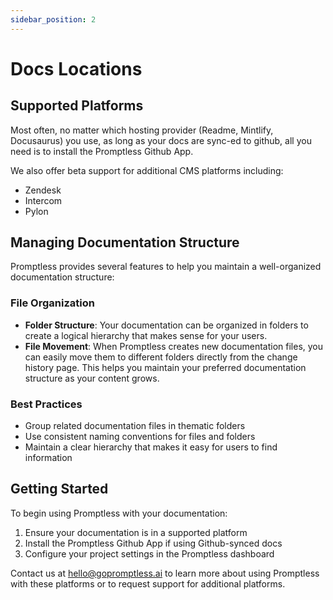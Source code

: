 ```yaml
---
sidebar_position: 2
---
```


# Docs Locations

## Supported Platforms

Most often, no matter which hosting provider (Readme, Mintlify, Docusaurus) you use, as long as your docs are sync-ed to github, all you need is to install the Promptless Github App.

We also offer beta support for additional CMS platforms including:
- Zendesk
- Intercom
- Pylon

## Managing Documentation Structure

Promptless provides several features to help you maintain a well-organized documentation structure:

### File Organization
- **Folder Structure**: Your documentation can be organized in folders to create a logical hierarchy that makes sense for your users.
- **File Movement**: When Promptless creates new documentation files, you can easily move them to different folders directly from the change history page. This helps you maintain your preferred documentation structure as your content grows.

### Best Practices
- Group related documentation files in thematic folders
- Use consistent naming conventions for files and folders
- Maintain a clear hierarchy that makes it easy for users to find information

## Getting Started

To begin using Promptless with your documentation:
1. Ensure your documentation is in a supported platform
2. Install the Promptless Github App if using Github-synced docs
3. Configure your project settings in the Promptless dashboard

Contact us at hello@gopromptless.ai to learn more about using Promptless with these platforms or to request support for additional platforms.